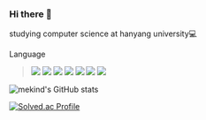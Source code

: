 ### Hi there 👋
studying computer science at hanyang university💻

<!--
**mekind/mekind** is a ✨ _special_ ✨ repository because its `README.md` (this file) appears on your GitHub profile.

Here are some ideas to get you started:

- 🔭 I’m currently working on ...
- 🌱 I’m currently learning ...
- 👯 I’m looking to collaborate on ...
- 🤔 I’m looking for help with ...
- 💬 Ask me about ...
- 📫 How to reach me: ...
- 😄 Pronouns: ...
- ⚡ Fun fact: ...
-->
Language

 > <img src="https://img.shields.io/badge/C-A8B9CC?style=plastic&logo=C&logoColor=#3776AB"/>
 > <img src="https://img.shields.io/badge/C++-00599C?style=plastic&logo=c++&logoColor=#A8B9CC"/>
 > <img src="https://img.shields.io/badge/Java-00599C?style=plastic&logo=Java&logoColor=#A8B9CC"/>
  > <img src="https://img.shields.io/badge/JS-F7DF1E?style=plastic&logo=JavaScript&logoColor=#A8B9CC"/>
  > <img src="https://img.shields.io/badge/TS-3178C6?style=plastic&logo=TypeScript&logoColor=#A8B9CC"/>
 > <img src="https://img.shields.io/badge/NestJs-E0234E?style=plastic&logo=nestjs&logoColor=#E0234E"/>
  > <img src="https://img.shields.io/badge/Python-3776AB?style=plastic&logo=Python&logoColor=#E0234E"/>

![mekind's GitHub stats](https://github-readme-stats.vercel.app/api?username=mekind&show_icons=true&theme=radical)

[![Solved.ac Profile](http://mazassumnida.wtf/api/v2/generate_badge?boj=mekind)](https://solved.ac/mekind/)
